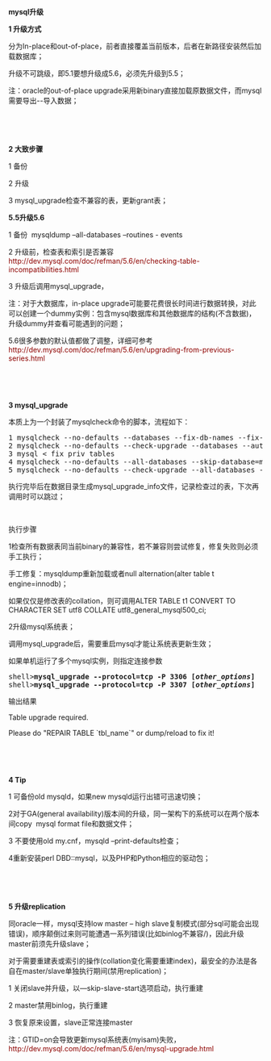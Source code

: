 <div class="Blog_wz1">
	<p style="padding:0px;">
		<b style="word-wrap:break-word;">mysql</b><b style="word-wrap:break-word;">升级</b><b style="word-wrap:break-word;"></b>
	</p>
	<p style="padding:0px;">
		<b style="word-wrap:break-word;">1&nbsp;</b><b style="word-wrap:break-word;">升级方式</b>
	</p>
	<p style="padding:0px;">
		分为In-place和out-of-place，前者直接覆盖当前版本，后者在新路径安装然后加载数据库；
	</p>
	<p style="padding:0px;">
		升级不可跳级，即5.1要想升级成5.6，必须先升级到5.5；
	</p>
	<p style="padding:0px;">
		注：oracle的out-of-place upgrade采用新binary直接加载原数据文件，而mysql需要导出--导入数据；
	</p>
	<p style="padding:0px;">
		&nbsp;
	</p>
	<p style="padding:0px;">
		&nbsp;
	</p>
	<p style="padding:0px;">
		<b style="word-wrap:break-word;">2</b><b style="word-wrap:break-word;">&nbsp;大致步骤</b>
	</p>
	<p style="padding:0px;">
		1&nbsp;备份
	</p>
	<p style="padding:0px;">
		2&nbsp;升级
	</p>
	<p style="padding:0px;">
		3 mysql_upgrade检查不兼容的表，更新grant表；
	</p>
	<p style="padding:0px;">
		<b style="word-wrap:break-word;">5.5</b><b style="word-wrap:break-word;">升级5.6</b>
	</p>
	<p style="padding:0px;">
		1&nbsp;备份&nbsp;&nbsp;mysqldump –all-databases –routines - events
	</p>
	<p style="padding:0px;">
		2&nbsp;升级前，检查表和索引是否兼容<a href="http://dev.mysql.com/doc/refman/5.6/en/checking-table-incompatibilities.html" style="word-wrap:break-word;text-decoration-line:none;color:#8E0300;">http://dev.mysql.com/doc/refman/5.6/en/checking-table-incompatibilities.html</a>
	</p>
	<p style="padding:0px;">
		3&nbsp;升级后调用mysql_upgrade，
	</p>
	<p style="padding:0px;">
		注：对于大数据库，in-place upgrade可能要花费很长时间进行数据转换，对此可以创建一个dummy实例：包含mysql数据库和其他数据库的结构(不含数据)，升级dummy并查看可能遇到的问题；
	</p>
	<p style="padding:0px;">
		5.6很多参数的默认值都做了调整，详细可参考<a href="http://dev.mysql.com/doc/refman/5.6/en/upgrading-from-previous-series.html" style="word-wrap:break-word;text-decoration-line:none;color:#8E0300;">http://dev.mysql.com/doc/refman/5.6/en/upgrading-from-previous-series.html</a>
	</p>
	<p style="padding:0px;">
		&nbsp;
	</p>
	<p style="padding:0px;">
		&nbsp;
	</p>
	<p style="padding:0px;">
		<b style="word-wrap:break-word;">3 mysql_upgrade</b>
	</p>
	<p style="padding:0px;">
		本质上为一个封装了mysqlcheck命令的脚本，流程如下：
	</p>
<pre style="word-wrap:break-word;margin-top:0px;margin-bottom:0px;padding:0px;"><span style="word-wrap:break-word;">1 </span>mysqlcheck --no-defaults --databases --fix-db-names --fix-table-names mysql</pre>
<pre style="word-wrap:break-word;margin-top:0px;margin-bottom:0px;padding:0px;"><span style="word-wrap:break-word;">2 </span>mysqlcheck --no-defaults --check-upgrade --databases --auto-repair mysql</pre>
<pre style="word-wrap:break-word;margin-top:0px;margin-bottom:0px;padding:0px;"><span style="word-wrap:break-word;">3 </span>mysql &lt; fix_priv_tables</pre>
<pre style="word-wrap:break-word;margin-top:0px;margin-bottom:0px;padding:0px;"><span style="word-wrap:break-word;">4 </span>mysqlcheck --no-defaults --all-databases --skip-database=mysql --fix-db-names --fix-table-names</pre>
<pre style="word-wrap:break-word;margin-top:0px;margin-bottom:0px;padding:0px;"><span style="word-wrap:break-word;">5 </span>mysqlcheck --no-defaults --check-upgrade --all-databases --skip-database=mysql --auto-repair</pre>
	<p style="padding:0px;">
		执行完毕后在数据目录生成mysql_upgrade_info文件，记录检查过的表，下次再调用时可以跳过；
	</p>
	<p style="padding:0px;">
		&nbsp;
	</p>
	<p style="padding:0px;">
		执行步骤
	</p>
	<p style="padding:0px;">
		1检查所有数据表同当前binary的兼容性，若不兼容则尝试修复，修复失败则必须手工执行；
	</p>
	<p style="padding:0px;">
		手工修复：mysqldump重新加载或者null alternation(alter table t engine=innodb)；
	</p>
	<p style="padding:0px;">
		如果仅仅是修改表的collation，则可调用ALTER TABLE t1 CONVERT TO CHARACTER SET utf8 COLLATE utf8_general_mysql500_ci;
	</p>
	<p style="padding:0px;">
		2升级mysql系统表；
	</p>
	<p style="padding:0px;">
		调用mysql_upgrade后，需要重启mysql才能让系统表更新生效；
	</p>
	<p style="padding:0px;">
		如果单机运行了多个mysql实例，则指定连接参数
	</p>
<pre style="word-wrap:break-word;margin-top:0px;margin-bottom:0px;padding:0px;">shell&gt;<b style="word-wrap:break-word;">mysql_upgrade --protocol=tcp -P 3306 [<i style="word-wrap:break-word;">other_options</i>]</b></pre>
<pre style="word-wrap:break-word;margin-top:0px;margin-bottom:0px;padding:0px;">shell&gt;<b style="word-wrap:break-word;">mysql_upgrade --protocol=tcp -P 3307 [<i style="word-wrap:break-word;">other_options</i>]</b></pre>
	<p style="padding:0px;">
		输出结果
	</p>
	<p style="padding:0px;">
		Table upgrade required.
	</p>
	<p style="padding:0px;">
		Please do "REPAIR TABLE `tbl_name`" or dump/reload to fix it!
	</p>
	<p style="padding:0px;">
		&nbsp;
	</p>
	<p style="padding:0px;">
		&nbsp;
	</p>
	<p style="padding:0px;">
		<b style="word-wrap:break-word;">4 Tip</b>
	</p>
	<p style="padding:0px;">
		1&nbsp;可备份old mysqld，如果new mysqld运行出错可迅速切换；
	</p>
	<p style="padding:0px;">
		2对于GA(general availability)版本间的升级，同一架构下的系统可以在两个版本间copy&nbsp;&nbsp;mysql format file和数据文件；
	</p>
	<p style="padding:0px;">
		3&nbsp;不要使用old my.cnf，mysqld –print-defaults检查；
	</p>
	<p style="padding:0px;">
		4重新安装perl DBD::mysql，以及PHP和Python相应的驱动包；
	</p>
	<p style="padding:0px;">
		&nbsp;
	</p>
	<p style="padding:0px;">
		&nbsp;
	</p>
	<p style="padding:0px;">
		<b style="word-wrap:break-word;">5&nbsp;</b><b style="word-wrap:break-word;">升级replication</b>
	</p>
	<p style="padding:0px;">
		同oracle一样，mysql支持low master – high slave复制模式(部分sql可能会出现错误)，顺序颠倒过来则可能遭遇一系列错误(比如binlog不兼容/)，因此升级master前须先升级slave；
	</p>
	<p style="padding:0px;">
		对于需要重建表或索引的操作(collation变化需要重建index)，最安全的办法是各自在master/slave单独执行期间(禁用replication)；
	</p>
	<p style="padding:0px;">
		1&nbsp;关闭slave并升级，以—skip-slave-start选项启动，执行重建
	</p>
	<p style="padding:0px;">
		2 master禁用binlog，执行重建
	</p>
	<p style="padding:0px;">
		3&nbsp;恢复原来设置，slave正常连接master
	</p>
	<p style="padding:0px;">
		注：GTID=on会导致更新mysql系统表(myisam)失败，<a href="http://dev.mysql.com/doc/refman/5.6/en/mysql-upgrade.html" style="word-wrap:break-word;text-decoration-line:none;color:#8E0300;">http://dev.mysql.com/doc/refman/5.6/en/mysql-upgrade.html</a>
	</p>
</div>
<div style="clear:both;">
</div>
<div class="Blog_con2_1 Blog_con3_2" style="margin-top:50px;position:relative;line-height:22px;">
	<div class="bdsharebuttonbox bdshare-button-style0-24" data-bd-bind="1495635913232" style="zoom:1;">
		<a href="http://blog.itpub.net/15480802/viewspace-1412259/#" class="bds_more" data-cmd="more" style="word-wrap:break-word;text-decoration-line:none;color:#333333;float:left;font-size:18px;padding-left:25px;line-height:24px;height:24px;background-image:url(&quot;background-repeat:no-repeat;cursor:pointer;margin:6px 6px 6px 0px;background-position:0px 0px;font-family:宋体, Arial;white-space:normal;background-color:#FFFFFF;"></a><a href="http://blog.itpub.net/15480802/viewspace-1412259/#" class="bds_weixin" data-cmd="weixin" title="分享到微信" style="word-wrap:break-word;text-decoration-line:none;color:#9C2423;float:left;font-size:18px;padding-left:25px;line-height:24px;height:24px;background-image:url(&quot;background-repeat:no-repeat;cursor:pointer;margin:6px 6px 6px 0px;background-position:0px -1612px;font-family:宋体, Arial;white-space:normal;background-color:#FFFFFF;"></a><a href="http://blog.itpub.net/15480802/viewspace-1412259/#" class="bds_tsina" data-cmd="tsina" title="分享到新浪微博" style="word-wrap:break-word;text-decoration-line:none;color:#9C2423;float:left;font-size:18px;padding-left:25px;line-height:24px;height:24px;background-image:url(&quot;background-repeat:no-repeat;cursor:pointer;margin:6px 6px 6px 0px;background-position:0px -104px;font-family:宋体, Arial;white-space:normal;background-color:#FFFFFF;"></a><a href="http://blog.itpub.net/15480802/viewspace-1412259/#" class="bds_tqq" data-cmd="tqq" title="分享到腾讯微博" style="word-wrap:break-word;text-decoration-line:none;color:#9C2423;float:left;font-size:18px;padding-left:25px;line-height:24px;height:24px;background-image:url(&quot;background-repeat:no-repeat;cursor:pointer;margin:6px 6px 6px 0px;background-position:0px -260px;font-family:宋体, Arial;white-space:normal;background-color:#FFFFFF;"></a><a href="http://blog.itpub.net/15480802/viewspace-1412259/#" class="bds_qzone" data-cmd="qzone" title="分享到QQ空间" style="word-wrap:break-word;text-decoration-line:none;color:#9C2423;float:left;font-size:18px;padding-left:25px;line-height:24px;height:24px;background-image:url(&quot;background-repeat:no-repeat;cursor:pointer;margin:6px 6px 6px 0px;background-position:0px -52px;font-family:宋体, Arial;white-space:normal;background-color:#FFFFFF;"></a>
	</div>
</div>
